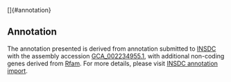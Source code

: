 []{#annotation}

Annotation
----------

The annotation presented is derived from annotation submitted to
[INSDC](http://www.insdc.org) with the assembly accession
[GCA\_002234955.1](http://www.ebi.ac.uk/ena/data/view/GCA_002234955.1),
with additional non-coding genes derived from
[Rfam](http://rfam.xfam.org/). For more details, please visit [INSDC
annotation
import](http://ensemblgenomes.org/info/data/insdc_annotation).

